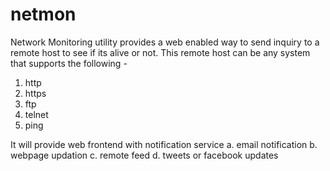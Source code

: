 netmon
======

Network Monitoring utility provides a web enabled way to send inquiry to a remote host to see if its alive or not.
This remote host can be any system that supports  the following - 
1. http
2. https
3. ftp
4. telnet
5. ping

It will provide web frontend with notification service 
a. email notification
b. webpage updation
c. remote feed
d. tweets or facebook updates